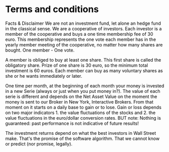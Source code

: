 <style>
  * {
    color: black;
  }
</style>

# Terms and conditions

Facts & Disclaimer
We are not an investment fund, let alone an hedge fund in the classical sense. We are a cooperative of investors. Each investor is a member of the cooperative and buys a one time membership fee of 30 euro. This membership represents the one vote each member has in the yearly member meeting of the cooperative, no matter how many shares are bought. One member - One vote.

A member is obliged to buy at least one share. This first share is called the obligatory share. Prize of one share is 30 euro, so the minimum total investment is 60 euros. Each member can buy as many voluntary shares as she or he wants immediately or later.

One time per month, at the beginning of each month your money is invested in a new Serie (always or just when you put money in?). The value of each serie is different and depends on the Net Asset Value on the moment the money is sent to our Broker in New York, Interactive Brokers. From that moment on it starts on a daily base to gain or to lose. Gain or loss depends on two major indicators 1. the value fluctuations of the stocks and 2. the value fluctuations in the euro/dollar conversion rates. BUT note: Nothing is guaranteed: past performance is not indicative of future results!

The investment returns depend on what the best investors in Wall Street make. That's the promise of the software algorithm. That we cannot know or predict (nor promise, legally).
